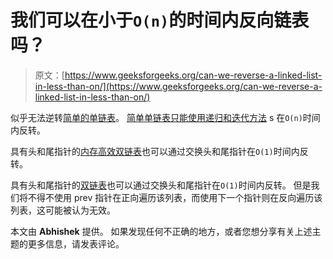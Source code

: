 # 我们可以在小于`O(n)`的时间内反向链表吗？

> 原文：[https://www.geeksforgeeks.org/can-we-reverse-a-linked-list-in-less-than-on/](https://www.geeksforgeeks.org/can-we-reverse-a-linked-list-in-less-than-on/)

似乎无法逆转[简单的单链表](http://quiz.geeksforgeeks.org/linked-list-set-1-introduction/)。 [简单单链表只能使用递归和迭代方法](https://www.geeksforgeeks.org/write-a-function-to-reverse-the-nodes-of-a-linked-list/) s 在`O(n)`时间内反转。

具有头和尾指针的[内存高效双链表](https://www.geeksforgeeks.org/xor-linked-list-a-memory-efficient-doubly-linked-list-set-1/)也可以通过交换头和尾指针在`O(1)`时间内反转。

具有头和尾指针的[双链表](http://quiz.geeksforgeeks.org/doubly-linked-list/)也可以通过交换头和尾指针在`O(1)`时间内反转。 但是我们将不得不使用 prev 指针在正向遍历该列表，而使用下一个指针则在反向遍历该列表，这可能被认为无效。

本文由 **Abhishek** 提供。 如果发现任何不正确的地方，或者您想分享有关上述主题的更多信息，请发表评论。

